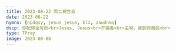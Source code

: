 ```yaml
---
title: 2023-08-22 周二祷告会
date: 2023-08-22
hymns: [npdqsy, jesus_jesus, klz, zawdnmq]
dscp: 你配得全有所<br>Jesus, Jesus<br>开路者<br>主啊，我到你面前<br>
type: TPray
image: 2023-08-08
---
```

